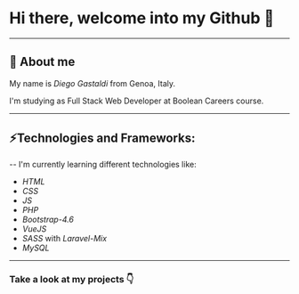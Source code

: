 # Hi there, welcome into my Github 👋

<hr>

## 👀 About me 

My name is _Diego Gastaldi_ from Genoa, Italy.

I'm studying as Full Stack Web Developer at Boolean Careers course.

<hr>

## ⚡Technologies and Frameworks:

-- I'm currently learning different technologies like:

* _HTML_ 
* _CSS_
* _JS_
* _PHP_
* _Bootstrap-4.6_
* _VueJS_
* _SASS_ with _Laravel-Mix_
* _MySQL_

<hr>

### Take a look at my projects 👇

   


<!--
**GasGas7/GasGas7** is a ✨ _special_ ✨ repository because its `README.md` (this file) appears on your GitHub profile.

Here are some ideas to get you started:

- 🔭 I’m currently working on ...
- 🌱 I’m currently learning ...
- 👯 I’m looking to collaborate on ...
- 🤔 I’m looking for help with ...
- 💬 Ask me about ...
- 📫 How to reach me: ...
- 😄 Pronouns: ...
- ⚡ Fun fact: ...
-->
